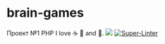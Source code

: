# brain-games
Проект №1 PHP
I love :coffee: :pizza: and :dancer:.
<a href="https://codeclimate.com/github/codeclimate/codeclimate/maintainability"><img src="https://api.codeclimate.com/v1/badges/a99a88d28ad37a79dbf6/maintainability" /></a>
[![Super-Linter](https://github.com/Agevork2020/php-project-lvl1/workflows/Super-Linter/badge.svg)](https://github.com/Agevork2020/php-project-lvl1/actions)

